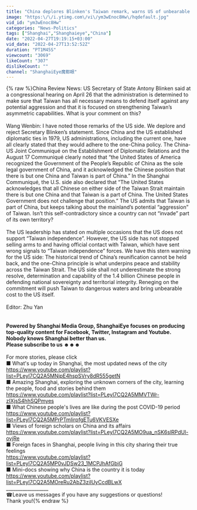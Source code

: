 ```yaml
---
title: "China deplores Blinken's Taiwan remark, warns US of unbearable cost for reneging 'One-China' policy"
image: "https:\/\/i.ytimg.com\/vi\/ym3wEnoc8Hw\/hqdefault.jpg"
vid_id: "ym3wEnoc8Hw"
categories: "News-Politics"
tags: ["Shanghai","Shanghaieye","China"]
date: "2022-04-27T19:19:15+03:00"
vid_date: "2022-04-27T13:52:52Z"
duration: "PT1M45S"
viewcount: "3069"
likeCount: "307"
dislikeCount: ""
channel: "ShanghaiEye魔都眼"
---
```

{% raw %}China Review News: US Secretary of State Antony Blinken said at a congressional hearing on April 26 that the administration is determined to make sure that Taiwan has all necessary means to defend itself against any potential aggression and that it is focused on strengthening Taiwan’s asymmetric capabilities. What is your comment on this?<br /><br />Wang Wenbin: I have noted those remarks of the US side. We deplore and reject Secretary Blinken’s statement. Since China and the US established diplomatic ties in 1979, US administrations, including the current one, have all clearly stated that they would adhere to the one-China policy. The China-US Joint Communiqué on the Establishment of Diplomatic Relations and the August 17 Communiqué clearly noted that “the United States of America recognized the Government of the People’s Republic of China as the sole legal government of China, and it acknowledged the Chinese position that there is but one China and Taiwan is part of China.” In the Shanghai Communiqué, the U.S. side also declared that “The United States acknowledges that all Chinese on either side of the Taiwan Strait maintain there is but one China and that Taiwan is a part of China. The United States Government does not challenge that position.” The US admits that Taiwan is part of China, but keeps talking about the mainland’s potential “aggression” of Taiwan. Isn’t this self-contradictory since a country can not “invade” part of its own territory?<br /><br />The US leadership has stated on multiple occasions that the US does not support “Taiwan independence”. However, the US side has not stopped selling arms to and having official contact with Taiwan, which have sent wrong signals to “Taiwan independence” forces. We have this stern warning for the US side: The historical trend of China’s reunification cannot be held back, and the one-China principle is what underpins peace and stability across the Taiwan Strait. The US side shall not underestimate the strong resolve, determination and capability of the 1.4 billion Chinese people in defending national sovereignty and territorial integrity. Reneging on the commitment will push Taiwan to dangerous waters and bring unbearable cost to the US itself.<br /><br />Editor: Zhu Yan<br /><br />__________________<br />Powered by Shanghai Media Group, ShanghaiEye focuses on producing top-quality content for Facebook, Twitter, Instagram and Youtube.<br />Nobody knows Shanghai better than us.<br />Please subscribe to us  ☻☻☻<br />__________________<br />For more stories, please click <br />■ What's up today in Shanghai, the most updated news of the city<br /><a rel="nofollow" target="blank" href="https://www.youtube.com/playlist?list=PLeyl7CQ2A5MNjpE4hspSVry8dR555getN">https://www.youtube.com/playlist?list=PLeyl7CQ2A5MNjpE4hspSVry8dR555getN</a><br />■ Amazing Shanghai, exploring the unknown corners of the city,  learning the people, food and stories behind them<br /><a rel="nofollow" target="blank" href="https://www.youtube.com/playlist?list=PLeyl7CQ2A5MMVTWr-zIXjsS4hhSQPmyes">https://www.youtube.com/playlist?list=PLeyl7CQ2A5MMVTWr-zIXjsS4hhSQPmyes</a><br />■ What Chinese people's lives are like during the post COVID-19 period<br /><a rel="nofollow" target="blank" href="https://www.youtube.com/playlist?list=PLeyl7CQ2A5MPrPTmIirpfgETu6VKVESXe">https://www.youtube.com/playlist?list=PLeyl7CQ2A5MPrPTmIirpfgETu6VKVESXe</a><br />■ Views of foreign scholars on China and its affairs<br /><a rel="nofollow" target="blank" href="https://www.youtube.com/playlist?list=PLeyl7CQ2A5MO9ua_nSK6slRPdUl-ovjRe">https://www.youtube.com/playlist?list=PLeyl7CQ2A5MO9ua_nSK6slRPdUl-ovjRe</a><br />■ Foreign faces in Shanghai, people living in this city sharing their true feelings<br /><a rel="nofollow" target="blank" href="https://www.youtube.com/playlist?list=PLeyl7CQ2A5MP0vJDSw23_1MCPJhAfGbiG">https://www.youtube.com/playlist?list=PLeyl7CQ2A5MP0vJDSw23_1MCPJhAfGbiG</a><br />■ Mini-docs showing why China is the country it is today <br /><a rel="nofollow" target="blank" href="https://www.youtube.com/playlist?list=PLeyl7CQ2A5MOreRu2AbZ3ziIUyCcdBLwX">https://www.youtube.com/playlist?list=PLeyl7CQ2A5MOreRu2AbZ3ziIUyCcdBLwX</a><br />__________________<br />☎Leave us messages if you have any suggestions or questions!<br />Thank you!{% endraw %}
